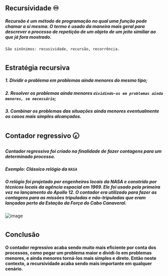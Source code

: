 ## Recursividade ♾

##### Recursão é um método de programação no qual uma função pode chamar a si mesma. O termo é usado da maneira mais geral para descrever o processo de repetição de um objeto de um jeito similiar ao que já fora mostrado.

`São sinônimos: recusividade, recursão, recorrência.`
# 
## Estratégia recursiva
##### 1. Dividir o problema em problemas ainda menores do mesmo tipo;
##### 2. Resolver os problemas ainda menores `dividindo-os em problemas ainda menores, se necessário`;
##### 3. Combinar os problemas das situações ainda menores eventualmente os casos mais simples alcançados.

#

## Contador regressivo 🕢

##### Contador regressivo foi criado na finalidade de fazer contagens para um determinado processo.

##### Exemplo: Clássico relógio da ` NASA `
##### O relógio foi projetado por engenheiros locais da NASA e constrído por técnicos locais da agência espacial em 1969. Ele foi usado pela primeira vez no lançamento do Apollo 12. O contador era utilizado para fazer as contagens para as missões tripuladas e não-tripuladas que eram lançadas perto da Estação da Força do Cabo Canaveral.

![image](https://user-images.githubusercontent.com/90424448/196239463-96a90415-74a8-4d98-be2f-25130c19da2f.png)
#

## Conclusão

#### O contador regressivo acaba sendo muito mais eficiente por conta dos processos, como pegar um problema maior e dividi-lo em problemas menores, e ainda menores torná-los mais simples e direto. Então neste contexto, a recursividade acaba sendo mais importante em qualquer cenário.
